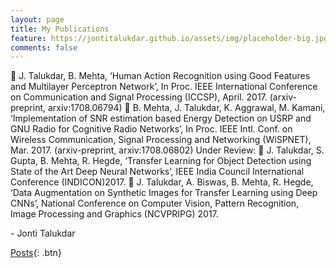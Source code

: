 ```yaml
---
layout: page
title: My Publications
feature: https://jontitalukdar.github.io/assets/img/placeholder-big.jpg
comments: false
---
```

	J. Talukdar, B. Mehta, ‘Human Action Recognition using Good Features and Multilayer Perceptron Network’, In Proc. IEEE International Conference on Communication and Signal Processing (ICCSP), April. 2017. (arxiv-preprint, arxiv:1708.06794)
	B. Mehta, J. Talukdar, K. Aggrawal, M. Kamani, ‘Implementation of SNR estimation based Energy Detection on USRP and GNU Radio for Cognitive Radio Networks’, In Proc. IEEE Intl. Conf. on Wireless Communication, Signal Processing and Networking (WiSPNET), Mar. 2017. (arxiv-preprint, arxiv:1708.06802)
Under Review:
	J. Talukdar, S. Gupta, B. Mehta, R. Hegde, ‘Transfer Learning for Object Detection using State of the Art Deep Neural Networks’, IEEE India Council International Conference (INDICON)2017.
	J. Talukdar, A. Biswas, B. Mehta, R. Hegde, ‘Data Augmentation on Synthetic Images for Transfer Learning using Deep CNNs’, National Conference on Computer Vision, Pattern Recognition, Image Processing and Graphics (NCVPRIPG) 2017.
    
<right>- Jonti Talukdar </right>
	
[Posts](https://jontitalukdar.github.io/posts/){: .btn}
